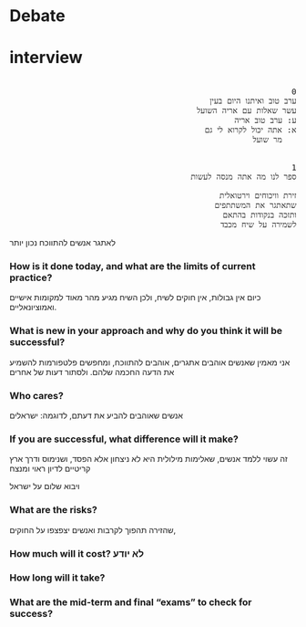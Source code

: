 # Debate


# interview


<pre dir=rtl>

0
ערב טוב ואיתנו היום בעין  
עשר שאלות עם אריה השועל  
ע: ערב טוב אריה
א: אתה יכול לקרוא לי גם
   מר שועל
<!-- ### What are you trying to do?  -->

1
ספר לנו מה אתה מנסה לעשות

זירת וויכוחים וירטואלית
שתאתגר את המשתתפים
ותזכה בנקודות בהתאם
לשמירה על שיח מכבד
</pre>

<!-- ### Articulate your objectives using absolutely no jargon. -->
לאתגר אנשים להתווכח נכון יותר


### How is it done today, and what are the limits of current practice?
 כיום אין גבולות, אין חוקים לשיח, ולכן השיח מגיע מהר מאוד למקומות אישיים ואמוציונאליים.


### What is new in your approach and why do you think it will be successful? 
אני מאמין שאנשים אוהבים אתגרים, אוהבים להתווכח, ומחפשים פלטפורמות להשמיע את הדעה החכמה שלהם. ולסתור דעות של אחרים

### Who cares?
אנשים שאוהבים להביע את דעתם, לדוגמה:
ישראלים 

### If you are successful, what difference will it make? 

זה עשוי ללמד אנשים, שאלימות מילולית היא לא ניצחון אלא הפסד, ושנימוס ודרך ארץ קריטיים לדיון ראוי ומנצח

ויבוא שלום על ישראל

### What are the risks? 
שהזירה תהפוך לקרבות ואנשים יצפצפו על החוקים,


### How much will it cost? לא יודע
### How long will it take? 
### What are the mid-term and final “exams” to check for success?


